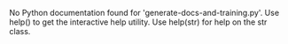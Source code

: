 No Python documentation found for 'generate-docs-and-training.py'.
Use help() to get the interactive help utility.
Use help(str) for help on the str class.
